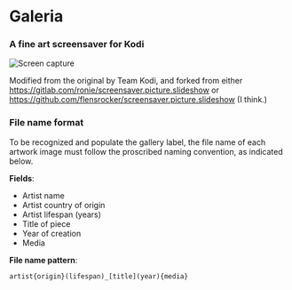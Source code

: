 # Galeria

### A fine art screensaver for Kodi

![Screen capture](https://github.com/tomasagray/screensaver.picture.galeria/assets/20250156/539ce366-c471-4025-a80e-b3bbac8f98ea)

Modified from the original by Team Kodi, and forked
from either https://gitlab.com/ronie/screensaver.picture.slideshow
or https://github.com/flensrocker/screensaver.picture.slideshow (I think.)

### File name format

To be recognized and populate the gallery label, the file name of each artwork image must follow the
proscribed naming convention, as indicated below.

**Fields**:

- Artist name
- Artist country of origin
- Artist lifespan (years)
- Title of piece
- Year of creation
- Media

**File name pattern**:

    artist{origin}(lifespan)_[title](year){media}

